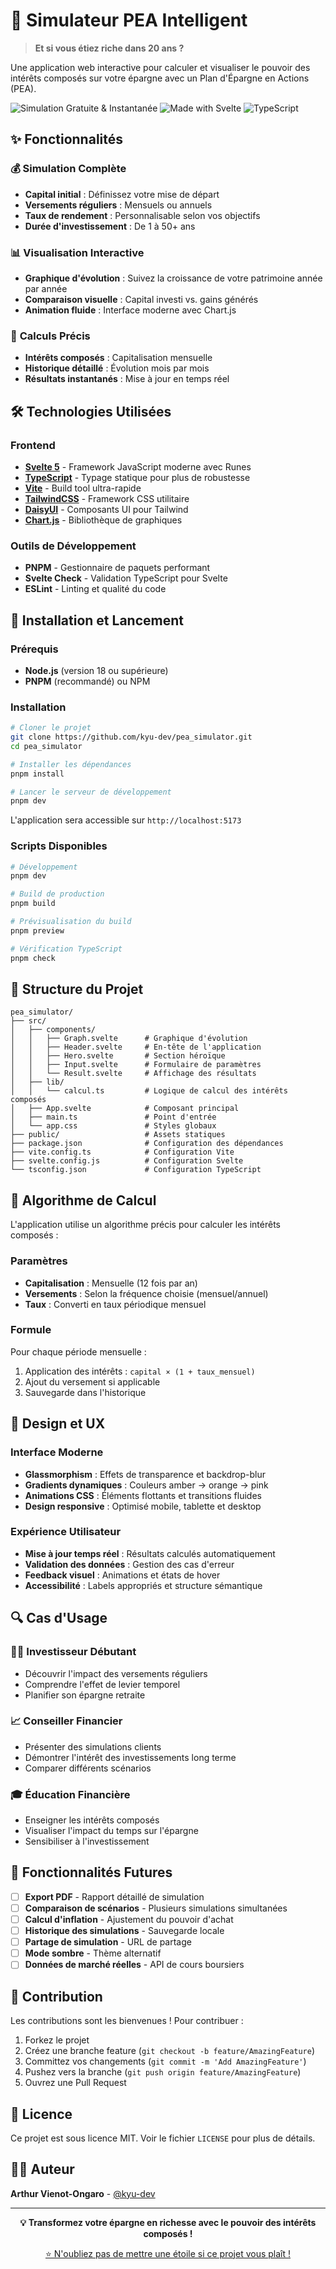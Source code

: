 # 🚀 Simulateur PEA Intelligent

> **Et si vous étiez riche dans 20 ans ?**

Une application web interactive pour calculer et visualiser le pouvoir des intérêts composés sur votre épargne avec un Plan d'Épargne en Actions (PEA).

![Simulation Gratuite & Instantanée](https://img.shields.io/badge/Simulation-Gratuite%20%26%20Instantanée-brightgreen?style=for-the-badge&logo=money)
![Made with Svelte](https://img.shields.io/badge/Made%20with-Svelte-ff3e00?style=for-the-badge&logo=svelte)
![TypeScript](https://img.shields.io/badge/TypeScript-007ACC?style=for-the-badge&logo=typescript&logoColor=white)

## ✨ Fonctionnalités

### 💰 **Simulation Complète**

- **Capital initial** : Définissez votre mise de départ
- **Versements réguliers** : Mensuels ou annuels
- **Taux de rendement** : Personnalisable selon vos objectifs
- **Durée d'investissement** : De 1 à 50+ ans

### 📊 **Visualisation Interactive**

- **Graphique d'évolution** : Suivez la croissance de votre patrimoine année par année
- **Comparaison visuelle** : Capital investi vs. gains générés
- **Animation fluide** : Interface moderne avec Chart.js

### 🎯 **Calculs Précis**

- **Intérêts composés** : Capitalisation mensuelle
- **Historique détaillé** : Évolution mois par mois
- **Résultats instantanés** : Mise à jour en temps réel

## 🛠️ Technologies Utilisées

### Frontend

- **[Svelte 5](https://svelte.dev)** - Framework JavaScript moderne avec Runes
- **[TypeScript](https://www.typescriptlang.org/)** - Typage statique pour plus de robustesse
- **[Vite](https://vitejs.dev/)** - Build tool ultra-rapide
- **[TailwindCSS](https://tailwindcss.com/)** - Framework CSS utilitaire
- **[DaisyUI](https://daisyui.com/)** - Composants UI pour Tailwind
- **[Chart.js](https://www.chartjs.org/)** - Bibliothèque de graphiques

### Outils de Développement

- **PNPM** - Gestionnaire de paquets performant
- **Svelte Check** - Validation TypeScript pour Svelte
- **ESLint** - Linting et qualité du code

## 🚦 Installation et Lancement

### Prérequis

- **Node.js** (version 18 ou supérieure)
- **PNPM** (recommandé) ou NPM

### Installation

```bash
# Cloner le projet
git clone https://github.com/kyu-dev/pea_simulator.git
cd pea_simulator

# Installer les dépendances
pnpm install

# Lancer le serveur de développement
pnpm dev
```

L'application sera accessible sur `http://localhost:5173`

### Scripts Disponibles

```bash
# Développement
pnpm dev

# Build de production
pnpm build

# Prévisualisation du build
pnpm preview

# Vérification TypeScript
pnpm check
```

## 📁 Structure du Projet

```
pea_simulator/
├── src/
│   ├── components/
│   │   ├── Graph.svelte      # Graphique d'évolution
│   │   ├── Header.svelte     # En-tête de l'application
│   │   ├── Hero.svelte       # Section héroïque
│   │   ├── Input.svelte      # Formulaire de paramètres
│   │   └── Result.svelte     # Affichage des résultats
│   ├── lib/
│   │   └── calcul.ts         # Logique de calcul des intérêts composés
│   ├── App.svelte            # Composant principal
│   ├── main.ts               # Point d'entrée
│   └── app.css               # Styles globaux
├── public/                   # Assets statiques
├── package.json              # Configuration des dépendances
├── vite.config.ts            # Configuration Vite
├── svelte.config.js          # Configuration Svelte
└── tsconfig.json             # Configuration TypeScript
```

## 🧮 Algorithme de Calcul

L'application utilise un algorithme précis pour calculer les intérêts composés :

### Paramètres

- **Capitalisation** : Mensuelle (12 fois par an)
- **Versements** : Selon la fréquence choisie (mensuel/annuel)
- **Taux** : Converti en taux périodique mensuel

### Formule

Pour chaque période mensuelle :

1. Application des intérêts : `capital × (1 + taux_mensuel)`
2. Ajout du versement si applicable
3. Sauvegarde dans l'historique

## 🎨 Design et UX

### Interface Moderne

- **Glassmorphism** : Effets de transparence et backdrop-blur
- **Gradients dynamiques** : Couleurs amber → orange → pink
- **Animations CSS** : Éléments flottants et transitions fluides
- **Design responsive** : Optimisé mobile, tablette et desktop

### Expérience Utilisateur

- **Mise à jour temps réel** : Résultats calculés automatiquement
- **Validation des données** : Gestion des cas d'erreur
- **Feedback visuel** : Animations et états de hover
- **Accessibilité** : Labels appropriés et structure sémantique

## 🔍 Cas d'Usage

### 👨‍💼 **Investisseur Débutant**

- Découvrir l'impact des versements réguliers
- Comprendre l'effet de levier temporel
- Planifier son épargne retraite

### 📈 **Conseiller Financier**

- Présenter des simulations clients
- Démontrer l'intérêt des investissements long terme
- Comparer différents scénarios

### 🎓 **Éducation Financière**

- Enseigner les intérêts composés
- Visualiser l'impact du temps sur l'épargne
- Sensibiliser à l'investissement

## 🚀 Fonctionnalités Futures

- [ ] **Export PDF** - Rapport détaillé de simulation
- [ ] **Comparaison de scénarios** - Plusieurs simulations simultanées
- [ ] **Calcul d'inflation** - Ajustement du pouvoir d'achat
- [ ] **Historique des simulations** - Sauvegarde locale
- [ ] **Partage de simulation** - URL de partage
- [ ] **Mode sombre** - Thème alternatif
- [ ] **Données de marché réelles** - API de cours boursiers

## 🤝 Contribution

Les contributions sont les bienvenues ! Pour contribuer :

1. Forkez le projet
2. Créez une branche feature (`git checkout -b feature/AmazingFeature`)
3. Committez vos changements (`git commit -m 'Add AmazingFeature'`)
4. Pushez vers la branche (`git push origin feature/AmazingFeature`)
5. Ouvrez une Pull Request

## 📄 Licence

Ce projet est sous licence MIT. Voir le fichier `LICENSE` pour plus de détails.

## 👨‍💻 Auteur

**Arthur Vienot-Ongaro** - [@kyu-dev](https://github.com/kyu-dev)

---

<p align="center">
  <strong>💡 Transformez votre épargne en richesse avec le pouvoir des intérêts composés !</strong>
</p>

<p align="center">
  <a href="https://github.com/kyu-dev/pea_simulator">⭐ N'oubliez pas de mettre une étoile si ce projet vous plaît !</a>
</p>
